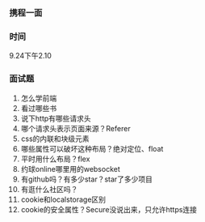 ### 携程一面

### 时间
9.24下午2.10

### 面试题
1. 怎么学前端
2. 看过哪些书
3. 说下http有哪些请求头
4. 哪个请求头表示页面来源？Referer
5. css的内联和块级元素
6. 哪些属性可以破坏这种布局？绝对定位、float
7. 平时用什么布局？flex
8. 约球online哪里用的websocket
9. 有github吗？有多少star？star了多少项目
10. 有逛什么社区吗？
11. cookie和localstorage区别
12. cookie的安全属性？Secure没说出来，只允许https连接